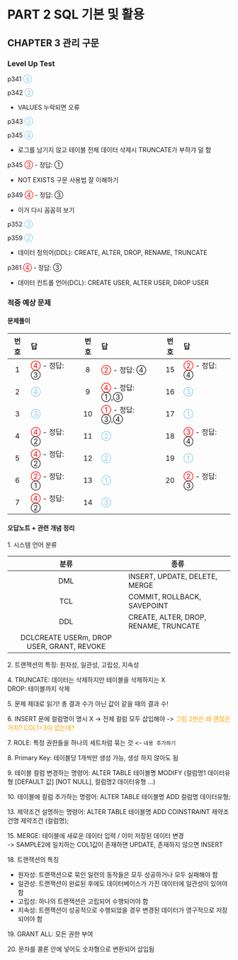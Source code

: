 # PART 2 SQL 기본 및 활용

## CHAPTER 3 관리 구문

### Level Up Test

p341 <span style='color:skyblue'>④</span>

p342 <span style='color:skyblue'>②</span>

- VALUES 누락되면 오류

p343 <span style='color:skyblue'>③</span>

p345 <span style='color:skyblue'>④</span>

- 로그를 남기지 않고 테이블 전체 데이터 삭제시 TRUNCATE가 부하갸 덜 함

p345 <span style='color:red'>③</span> - 정답: ①

- NOT EXISTS 구문 사용법 잘 이해하기

p349 <span style='color:red'>④</span> - 정답: ③

- 이거 다시 꼼꼼히 보기

p352 <span style='color:skyblue'>③</span>

p359 <span style='color:skyblue'>②</span>

- 데이터 정의어(DDL): CREATE, ALTER, DROP, RENAME, TRUNCATE

p361 <span style='color:red'>④</span> - 정답: ③

- 데이터 컨트롤 언어(DCL): CREATE USER, ALTER USER, DROP USER

### 적중 예상 문제

#### 문제풀이

|번호|답|번호|답|번호|답|
|:--:|:--|:--:|:--|:--:|:--|
|1|<span style='color:red'>④</span> - 정답: ③|8|<span style='color:red'>②</span> - 정답: ④|15|<span style='color:red'>②</span> - 정답: ④|
|2|<span style='color:skyblue'>④</span>|9|<span style='color:red'>④</span> - 정답: ①,③|16|<span style='color:skyblue'>③</span>|
|3|<span style='color:skyblue'>③</span>|10|<span style='color:red'>①</span> - 정답: ③,④|17|<span style='color:skyblue'>①</span>|
|4|<span style='color:red'>④</span> - 정답: ②|11|<span style='color:skyblue'>②</span>|18|<span style='color:red'>③</span> - 정답: ④|
|5|<span style='color:red'>④</span> - 정답: ②|12|<span style='color:skyblue'>②</span>|19|<span style='color:skyblue'>①</span>|
|6|<span style='color:red'>②</span> - 정답: ①|13|<span style='color:skyblue'>①</span>|20|<span style='color:red'>②</span> - 정답: ③|
|7|<span style='color:red'>④</span> - 정답: ②|14|<span style='color:skyblue'>③</span>|||

#### 오답노트 + 관련 개념 정리

1\. 시스템 언어 분류

|분류|종류|
|:-:|--|
|DML|INSERT, UPDATE, DELETE, MERGE|
|TCL|COMMIT, ROLLBACK, SAVEPOINT|
|DDL|CREATE, ALTER, DROP, RENAME, TRUNCATE|
|DCLCREATE USERm, DROP USER, GRANT, REVOKE|

2\. 트랜잭션의 특징: 원자성, 일관성, 고립성, 지속성

4\. TRUNCATE: 데이터는 삭제하지만 테이블을 삭제하지는 X
<br>DROP: 테이블까지 삭제

5\. 문제 제대로 읽기! 총 결과 수가 아닌 값이 같을 때의 결과 수!

6\. INSERT 문에 컬럼명이 명시 X -> 전체 컬럼 모두 삽입해야
-> <span style='color:orange'>그럼 2번은 왜 괜찮은거지? COL1=3이 없는데?</span>

7\. ROLE: 특정 권한들을 하나의 세트처럼 묶는 것 <- `내용 추가하기`

8\. Primary Key: 테이블당 1개씩만 생성 가능, 생성 하지 않아도 됨

9\. 테이블 컬럼 변경하는 명령어: ALTER TABLE 테이블명 MODIFY (컬럼명1 데이터유형 \[DEFAULT 값] \[NOT NULL], 컬럼명2 데이터유형 ...)

10\. 테이블에 컬럼 추가하는 명령어: ALTER TABLE 테이블명 ADD 컬럼명 데이터유형;

13\. 제약조건 설명하는 명령어: ALTER TABLE 테이블명 ADD COINSTRAINT 제약조건명 제약조건 (컬럼명);

15\. MERGE: 테이블에 새로운 데이터 입력 / 이미 저장된 데이터 변경
<br>-> SAMPLE2에 일치하는 COL1값이 존재하면 UPDATE, 존재하지 않으면 INSERT

18\. 트랜잭션의 특징

- 원자성: 트랜잭션으로 묶인 일련의 동작들은 모두 성공하거나 모두 실패해야 함
- 일관성: 트랜잭션이 완료된 후에도 데이터베이스가 가진 데이터에 일관성이 있어야 함
- 고립성: 하나의 트랜잭션은 고립되어 수행되어야 함
- 지속성: 트랜잭션이 성공적으로 수행되었을 경우 변경된 데이터가 영구적으로 저장되어야 함

19\. GRANT ALL: 모든 권한 부여

20\. 문자를 콜론 안에 넣어도 숫자형으로 변환되어 삽입됨